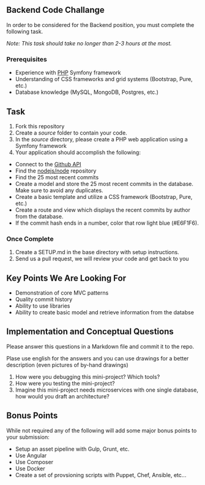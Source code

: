 ## Backend Code Challange 

In order to be considered for the Backend position, you must complete the following task. 

*Note: This task should take no longer than 2-3 hours at the most.*

### Prerequisites

- Experience with [PHP](http://www.php.net) Symfony framework
- Understanding of CSS frameworks and grid systems (Bootstrap, Pure, etc.)
- Database knowledge (MySQL, MongoDB, Postgres, etc.)

## Task

1. Fork this repository
2. Create a *source* folder to contain your code. 
3. In the *source* directory, please create a PHP web application using a Symfony framework
4. Your application should accomplish the following:
* Connect to the [Github API](http://developer.github.com/)
* Find the [nodejs/node](https://github.com/nodejs/node) repository
* Find the 25 most recent commits
* Create a model and store the 25 most recent commits in the database. Make sure to avoid any duplicates.
* Create a basic template and utilize a CSS framework (Bootstrap, Pure, etc.)
* Create a route and view which displays the recent commits by author from the database. 
* If the commit hash ends in a number, color that row light blue (#E6F1F6).
  
### Once Complete
1. Create a SETUP.md in the base directory with setup instructions.
2. Send us a pull request, we will review your code and get back to you

## Key Points We Are Looking For
* Demonstration of core MVC patterns
* Quality commit history
* Ability to use libraries
* Ability to create basic model and retrieve information from the databse
 
## Implementation and Conceptual Questions

Please answer this questions in a Markdown file and commit it to the repo.

Plase use english for the answers and you can use drawings for a better description (even pictures of by-hand drawings) 

1. How were you debugging this mini-project? Which tools?
2. How were you testing the mini-project?
3. Imagine this mini-project needs microservices with one single database, how would you draft an architecture? 

## Bonus Points
While not required any of the following will add some major bonus points to your submission:

* Setup an asset pipeline with Gulp, Grunt, etc.
* Use Angular
* Use Composer
* Use Docker
* Create a set of provsioning scripts with Puppet, Chef, Ansible, etc...
